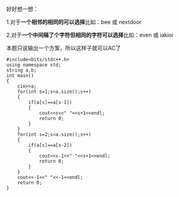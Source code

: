 好好想一想：

1.对于**一个相邻的相同的可以选择**比如：bee 或 nextdoor

2.对于**一个中间隔了个字符但相同的字符可以选择**比如：even 或 iakioi

本题只说输出一个方案，所以这样子就可以AC了
```
#include<bits/stdc++.h>
using namespace std;
string a,b;
int main()
{
	cin>>a;
	for(int s=1;s<a.size();s++)
	{
		if(a[s]==a[s-1])
		{
			cout<<s<<" "<<s+1<<endl;
			return 0;
		}
	}
	for(int s=2;s<a.size();s++)
	{
		if(a[s]==a[s-2])
		{
			cout<<s-1<<" "<<s+1<<endl;
			return 0;
		}
	}
	cout<<-1<<" "<<-1<<endl;
	return 0;
}
```